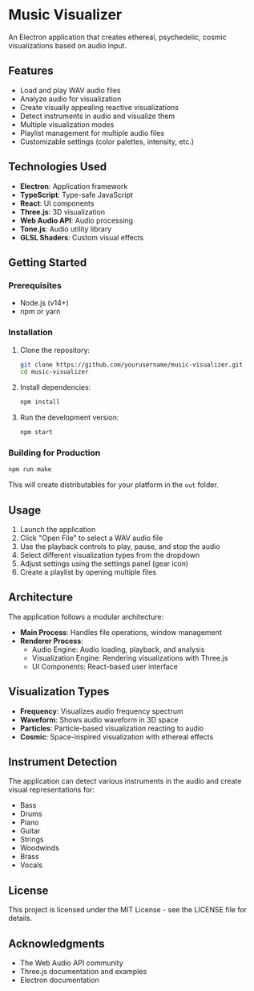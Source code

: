 # Music Visualizer

An Electron application that creates ethereal, psychedelic, cosmic visualizations based on audio input.

## Features

- Load and play WAV audio files
- Analyze audio for visualization
- Create visually appealing reactive visualizations
- Detect instruments in audio and visualize them
- Multiple visualization modes
- Playlist management for multiple audio files
- Customizable settings (color palettes, intensity, etc.)

## Technologies Used

- **Electron**: Application framework
- **TypeScript**: Type-safe JavaScript
- **React**: UI components
- **Three.js**: 3D visualization
- **Web Audio API**: Audio processing
- **Tone.js**: Audio utility library
- **GLSL Shaders**: Custom visual effects

## Getting Started

### Prerequisites

- Node.js (v14+)
- npm or yarn

### Installation

1. Clone the repository:
   ```bash
   git clone https://github.com/yourusername/music-visualizer.git
   cd music-visualizer
   ```

2. Install dependencies:
   ```bash
   npm install
   ```
   
3. Run the development version:
   ```bash
   npm start
   ```

### Building for Production

```bash
npm run make
```

This will create distributables for your platform in the `out` folder.

## Usage

1. Launch the application
2. Click "Open File" to select a WAV audio file
3. Use the playback controls to play, pause, and stop the audio
4. Select different visualization types from the dropdown
5. Adjust settings using the settings panel (gear icon)
6. Create a playlist by opening multiple files

## Architecture

The application follows a modular architecture:

- **Main Process**: Handles file operations, window management
- **Renderer Process**: 
  - Audio Engine: Audio loading, playback, and analysis
  - Visualization Engine: Rendering visualizations with Three.js
  - UI Components: React-based user interface

## Visualization Types

- **Frequency**: Visualizes audio frequency spectrum
- **Waveform**: Shows audio waveform in 3D space
- **Particles**: Particle-based visualization reacting to audio
- **Cosmic**: Space-inspired visualization with ethereal effects

## Instrument Detection

The application can detect various instruments in the audio and create visual representations for:

- Bass
- Drums
- Piano
- Guitar
- Strings
- Woodwinds
- Brass
- Vocals

## License

This project is licensed under the MIT License - see the LICENSE file for details.

## Acknowledgments

- The Web Audio API community
- Three.js documentation and examples
- Electron documentation